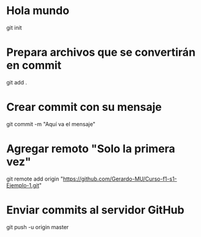 # Hola mundo

git init

# Prepara archivos que se convertirán en commit

git add .

# Crear commit con su mensaje

git commit -m "Aquí va el mensaje"

# Agregar remoto "Solo la primera vez"

git remote add origin "https://github.com/Gerardo-MU/Curso-f1-s1-Ejemplo-1.git"

# Enviar commits al servidor GitHub

git push -u origin master